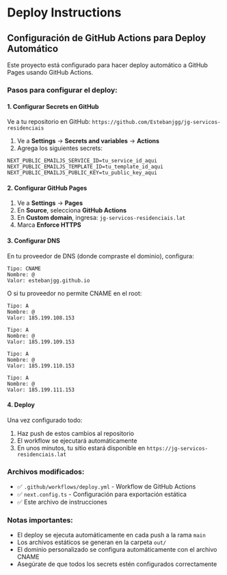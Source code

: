 # Deploy Instructions

## Configuración de GitHub Actions para Deploy Automático

Este proyecto está configurado para hacer deploy automático a GitHub Pages usando GitHub Actions.

### Pasos para configurar el deploy:

#### 1. Configurar Secrets en GitHub

Ve a tu repositorio en GitHub: `https://github.com/Estebanjgg/jg-servicos-residenciais`

1. Ve a **Settings** → **Secrets and variables** → **Actions**
2. Agrega los siguientes secrets:

```
NEXT_PUBLIC_EMAILJS_SERVICE_ID=tu_service_id_aqui
NEXT_PUBLIC_EMAILJS_TEMPLATE_ID=tu_template_id_aqui
NEXT_PUBLIC_EMAILJS_PUBLIC_KEY=tu_public_key_aqui
```

#### 2. Configurar GitHub Pages

1. Ve a **Settings** → **Pages**
2. En **Source**, selecciona **GitHub Actions**
3. En **Custom domain**, ingresa: `jg-servicos-residenciais.lat`
4. Marca **Enforce HTTPS**

#### 3. Configurar DNS

En tu proveedor de DNS (donde compraste el dominio), configura:

```
Tipo: CNAME
Nombre: @
Valor: estebanjgg.github.io
```

O si tu proveedor no permite CNAME en el root:

```
Tipo: A
Nombre: @
Valor: 185.199.108.153

Tipo: A
Nombre: @
Valor: 185.199.109.153

Tipo: A
Nombre: @
Valor: 185.199.110.153

Tipo: A
Nombre: @
Valor: 185.199.111.153
```

#### 4. Deploy

Una vez configurado todo:

1. Haz push de estos cambios al repositorio
2. El workflow se ejecutará automáticamente
3. En unos minutos, tu sitio estará disponible en `https://jg-servicos-residenciais.lat`

### Archivos modificados:

- ✅ `.github/workflows/deploy.yml` - Workflow de GitHub Actions
- ✅ `next.config.ts` - Configuración para exportación estática
- ✅ Este archivo de instrucciones

### Notas importantes:

- El deploy se ejecuta automáticamente en cada push a la rama `main`
- Los archivos estáticos se generan en la carpeta `out/`
- El dominio personalizado se configura automáticamente con el archivo CNAME
- Asegúrate de que todos los secrets estén configurados correctamente
